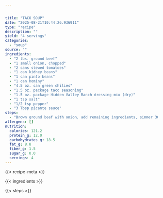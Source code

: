 ```yaml
---


title: "TACO SOUP"
date: "2025-08-21T10:44:26.936911"
type: "recipe"
description: ""
yield: "4 servings"
categories:
  - "soup"
source: ""
ingredients:
  - "2 lbs. ground beef"
  - "1 small onion, chopped"
  - "2 cans stewed tomatoes"
  - "1 can kidney beans"
  - "1 can pinto beans"
  - "1 can hominy"
  - "4.5 oz. can green chilies"
  - "1.5 oz. package taco seasoning"
  - "1.5 oz. package Hidden Valley Ranch dressing mix (dry)"
  - "1 tsp salt"
  - "1/2 tsp pepper"
  - "3 Tbsp picante sauce"
steps:
  - "Brown ground beef with onion, add remaining ingredients, simmer 30 minutes."
allergens: []
nutrition:
  calories: 121.2
  protein_g: 12.0
  carbohydrates_g: 18.5
  fat_g: 8.8
  fiber_g: 1.5
  sugar_g: 0.0
  servings: 4
---
```


{{< recipe-meta >}}

{{< ingredients >}}

{{< steps >}}
